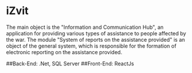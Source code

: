 # iZvit

The main object is the "Information and Communication Hub", an application for providing various types of assistance to people affected by the war.
The module "System of reports on the assistance provided" is an object of the general system, which is responsible for the formation of electronic reporting on the assistance provided.

##Back-End: .Net, SQL Server
##Front-End: ReactJs
